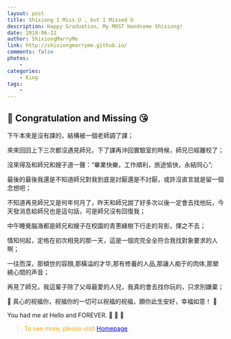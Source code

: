 ```yaml
--- 
layout: post
title: Shixiong I Miss U , but I Missed U
description: Happy Graduation, My MOST Handsome Shixiong!
date: 2018-06-22 
author: ShixiongMarryMe  
link: http://shixiongmarryme.github.io/
comments: false
photos:
    -
categories:
    - King
tags: 
    - 
--- 
```


## :rose: Congratulation and Missing  :kissing_heart:

下午本來是沒有課的，結構被一個老師調了課；

來來回回上下三次都沒遇見師兄，下了課再沖回實驗室的時候，師兄已經離校了；

沒來得及和師兄和嫂子道一聲：“畢業快樂，工作順利，旅途愉快，永結同心”;

最後的最後我還是不知道師兄對我到底是討厭還是不討厭，或許沒直言就是留一個念想吧；

不知道再見師兄又是何年何月了，昨天和師兄說了好多次以後一定會去找他玩，今天發消息給師兄也是這句話，可是師兄沒有回復我；

中午睡覺腦海都是師兄和嫂子在校園的青蔥綠樹下行走的背影，揮之不去；

情知何起，定格在初次相見的那一天，這是一個完完全全符合我找對象要求的人啊；

一往而深，那傾世的容顏,那橫溢的才华,那有修養的人品,那讓人痴于的肉体,那縈繞心間的声音；

再見了師兄，我這輩子除了父母最愛的人兒，我真的會去找你玩的，只求別嫌棄；

 :tada: 真心的祝福你，祝福你的一切可以祝福的祝福，願你此生安好，幸福如意！ :confetti_ball:

You had me at Hello and FOREVER. :revolving_hearts: :revolving_hearts: :revolving_hearts:

> <span style="color:orange"> To see more, please visit [<span style="color:blue">Homepage</span>](https://ShixiongMarryMe.github.io/). </span>
